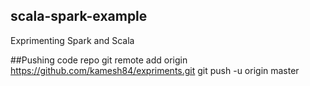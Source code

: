 ## scala-spark-example
Exprimenting Spark and Scala


##Pushing code repo
git remote add origin https://github.com/kamesh84/expriments.git
git push -u origin master
